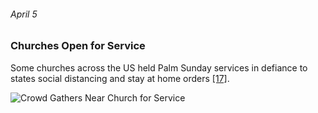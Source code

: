 ###### April 5

### Churches Open for Service

Some churches across the US held Palm Sunday services in defiance to states social distancing and stay at home orders [[17]](https://www.infoplease.com/april-2020-current-events-us-news). 

![Crowd Gathers Near Church for Service](https://cdn.pixabay.com/photo/2020/05/17/19/36/the-crowd-5183273_960_720.jpg)